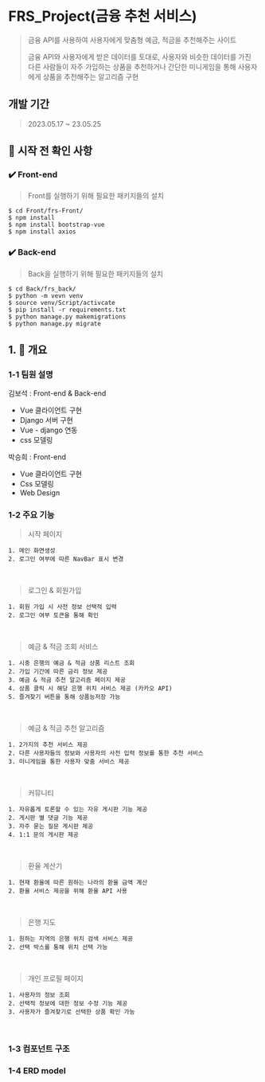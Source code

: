 # FRS_Project(금융 추천 서비스)

> 금융 API를 사용하여 사용자에게 맞춤형 예금, 적금을 추천해주는 사이트
>
> 금융 API와 사용자에게 받은 데이터를 토대로, 사용자와 비슷한 데이터를 가진 다른 사람들이 자주 가입하는 상품을 추천하거나
> 간단한 미니게임을 통해 사용자에게 상품을 추천해주는 알고리즘 구현

## 개발 기간
> 2023.05.17 ~ 23.05.25

## 📌 시작 전 확인 사항
### ✔️ Front-end
> Front를 실행하기 위해 필요한 패키지들의 설치
```
$ cd Front/frs-Front/
$ npm install
$ npm install bootstrap-vue
$ npm install axios
```

### ✔️ Back-end
> Back을 실행하기 위해 필요한 패키지들의 설치
```
$ cd Back/frs_back/
$ python -m vevn venv
$ source venv/Script/activcate
$ pip install -r requirements.txt
$ python manage.py makemigrations
$ python manage.py migrate
```

## 1. 📂 개요

### 1-1 팀원 설명
김보석 : Front-end & Back-end
- Vue 클라이언트 구현
- Django 서버 구현
- Vue - django 연동
- css 모델링

박승희 : Front-end
- Vue 클라이언트 구현
- Css 모델링
- Web Design

### 1-2 주요 기능
> 시작 페이지
```
1. 메인 화면생성
2. 로그인 여부에 따른 NavBar 표시 변경
```
<br>

> 로그인 & 회원가입
```
1. 회원 가입 시 사전 정보 선택적 입력
2. 로그인 여부 토큰을 통해 확인
```
<br>

> 예금 & 적금 조회 서비스
```
1. 시중 은행의 예금 & 적금 상품 리스트 조회
2. 가입 기간에 따른 금리 정보 제공
3. 예금 & 적금 추천 알고리즘 페이지 제공
4. 상품 클릭 시 해당 은행 위치 서비스 제공 (카카오 API)
5. 즐겨찾기 버튼을 통해 상품능저장 가능
```
<br>

> 예금 & 적금 추천 알고리즘
```
1. 2가지의 추천 서비스 제공
2. 다른 사용자들의 정보와 사용자의 사전 입력 정보를 통한 추천 서비스
3. 미니게임을 통한 사용자 맞춤 서비스 제공
```
<br>

> 커뮤니티
```
1. 자유롭게 토론할 수 있는 자유 게시판 기능 제공
2. 게시판 별 댓글 기능 제공
3. 자주 묻는 질문 게시판 제공
4. 1:1 문의 게시판 제공
```
<br>

> 환율 계산기
```
1. 현재 환율에 따른 원하는 나라의 환율 금액 계산
2. 환율 서비스 제공을 위해 환율 API 사용
```
<br>

> 은행 지도
```
1. 원하는 지역의 은행 위치 검색 서비스 제공
2. 선택 박스를 통해 위치 선택 가능
```
<br>

> 개인 프로필 페이지
```
1. 사용자의 정보 조회
2. 선택적 정보에 대한 정보 수정 기능 제공
3. 사용자가 즐겨찾기로 선택한 상품 확인 가능
```
<br>

### 1-3 컴포넌트 구조

### 1-4 ERD model
